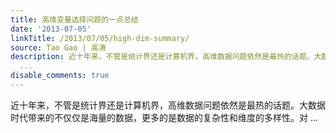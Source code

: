 ```yaml
---
title: 高维变量选择问题的一点总结
date: '2013-07-05'
linkTitle: /2013/07/05/high-dim-summary/
source: Tao Gao | 高涛
description: 近十年来，不管是统计界还是计算机界，高维数据问题依然是最热的话题。大数据时代带来的不仅仅是海量的数据，更多的是数据的复杂性和维度的多样性。对
  ...
disable_comments: true
---
```

近十年来，不管是统计界还是计算机界，高维数据问题依然是最热的话题。大数据时代带来的不仅仅是海量的数据，更多的是数据的复杂性和维度的多样性。对 ...